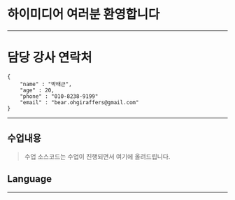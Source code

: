 # 하이미디어 여러분 환영합니다
---
# 담당 강사 연락처
```
{
    "name" : "박태근",
    "age" : 20,
    "phone" : "010-8238-9199"
    "email" : "bear.ohgiraffers@gmail.com"
}
```

---
## 수업내용
> 수업 소스코드는 수업이 진행되면서 여기에 올려드립니다.

## Language
---
> 

